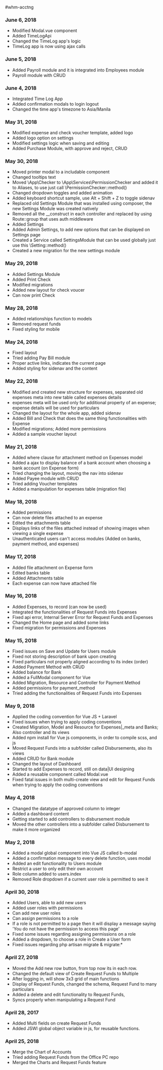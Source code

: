 #whm-acctng

<h3>June 6, 2018</h3>
<ul>
    <li>Modified Modal.vue component</li>
    <li>Added TimeLogApi</li>
    <li>Changed the TimeLog app's logic</li>
    <li>TimeLog app is now using ajax calls</li>
</ul>

<h3>June 5, 2018</h3>
<ul>
    <li>Added Payroll module and it is integrated into Employees module</li>
    <li>Payroll module with CRUD</li>
</ul>

<h3>June 4, 2018</h3>
<ul>
    <li>Integrated Time Log App</li>
    <li>Added confirmation modals to login logout</li>
    <li>Changed the time app's timezone to Asia/Manila</li>
</ul>

<h3>May 31, 2018</h3>
<ul>
    <li>Modified expense and check voucher template, added logo</li>
    <li>Added logo option on settings</li>
    <li>Modified settings logic when saving and editing</li>
    <li>Added Purchase Module, with approve and reject, CRUD</li>
</ul>

<h3>May 30, 2018</h3>
<ul>
    <li>Moved printer modal to a includable component</li>
    <li>Changed tooltips text</li>
    <li>Moved \App\Checker to \App\Services\PermissionChecker and added it to Aliases, to use just call \PermissionChecker::method()</li>
    <li>Changed dropdown toggles and added animation</li>
    <li>Added keyboard shortcut sample, use Alt + Shift + Z to toggle sidenav</li>
    <li>Replaced old Settings Module that was installed using composer, the new Settings Module was created natively</li>
    <li>Removed all the __construct in each controller and replaced by using Route::group that uses auth middleware</li>
    <li>Added Settings</li>
    <li>Added Admin Settings, to add new options that can be displayed on Settings page</li>
    <li>Created a Service called SettingsModule that can be used globally just use this \Setting::method()</li>
    <li>Created a new migration for the new settings module</li>
</ul>

<h3>May 29, 2018</h3>
<ul>
    <li>Added Settings Module</li>
    <li>Added Print Check</li>
    <li>Modified migrations</li>
    <li>Added new layout for check voucer</li>
    <li>Can now print Check</li>
</ul>

<h3>May 28, 2018</h3>
<ul>
    <li>Added relationships function to models</li>
    <li>Removed request funds</li>
    <li>Fixed styling for mobile</li>
</ul>

<h3>May 24, 2018</h3>
<ul>
    <li>Fixed layout</li>
    <li>Tried adding Pay Bill module</li>
    <li>Proper active links, indicates the current page</li>
    <li>Added styling for sidenav and the content</li>
</ul>

<h3>May 22, 2018</h3>
<ul>
    <li>Modified and created new structure for expenses, separated old expenses meta into new table called expenses details</li>
    <li>expenses meta will be used only for additional property of an expense; expense details will be used for particulars</li>
    <li>Changed the layout for the whole app, added sidenav</li>
    <li>Added Bill and Check that does the same thing functionalities with Expense</li>
    <li>Modified migrations; Added more permissions</li>
    <li>Added a sample voucher layout</li>
</ul>

<h3>May 21, 2018</h3>
<ul>
    <li>Added where clause for attachment method on Expenses model</li>
    <li>Added a ajax to display balance of a bank account when choosing a bank account (on Expense form)</li>
    <li>Tried changing the layout, moving the nav into sidenav</li>
    <li>Added Payee module with CRUD</li>
    <li>Tried adding Voucher templates</li>
    <li>Added a manipulation for expenses table (migration file)</li>
</ul>

<h3>May 18, 2018</h3>
<ul>
    <li>Added permissions</li>
    <li>Can now delete files attached to an expense</li>
    <li>Edited the attachments table</li>
    <li>Displays links of the files attached instead of showing images when viewing a single expense</li>
    <li>Unauthenticated users can't access modules (Added on banks, payment method, and expenses)</li>
</ul>

<h3>May 17, 2018</h3>
<ul>
    <li>Added file attachment on Expense form</li>
    <li>Edited banks table</li>
    <li>Added Attachments table</li>
    <li>Each expense can now have attached file</li>
</ul>

<h3>May 16, 2018</h3>
<ul>
    <li>Added Expenses, to record (can now be used)</li>
    <li>Integrated the functionalities of Request Funds into Expenses</li>
    <li>Fixed api error, Internal Server Error for Request Funds and Expenses</li>
    <li>Changed the Home page and added some links</li>
    <li>Fixed migration for permissions and Expenses</li>
</ul>

<h3>May 15, 2018</h3>
<ul>
    <li>Fixed issues on Save and Update for Users module</li>
    <li>Fixed not storing description of bank upon creating</li>
    <li>Fixed particulars not properly aligned according to its index (order)</li>
    <li>Added Payment Method with CRUD</li>
    <li>Added balance for Bank</li>
    <li>Added a FullModal component for Vue</li>
    <li>Added Migration, Resource and Controller for Payment Method</li>
    <li>Added permissions for payment_method</li>
    <li>Tried adding the functionalities of Request Funds into Expenses</li>
</ul>


<h3>May 9, 2018</h3>
<ul>
    <li>Applied the coding convention for Vue JS + Laravel</li>
    <li>Fixed issues when trying to apply coding conventions</li>
    <li>Created Migration, Model and Resource for Expenses|_meta and Banks; Also controller and its views</li>
    <li>Added npm install for Vue js components, in order to compile scss, and js</li>
    <li>Moved Request Funds into a subfolder called Disbursements, also its views</li>
    <li>Added CRUD for Bank module</li>
    <li>Changed the layout of Dashboard</li>
    <li>Started to add Expenses to record, still on data|UI designing</li>
    <li>Added a reusable component called Modal.vue</li>
    <li>Fixed fatal issues in both multi-create view and edit for Request Funds when trying to apply the coding conventions</li>
</ul>

<h3>May 4, 2018</h3>
<ul>
    <li>Changed the datatype of approved column to integer</li>
    <li>Added a dashboard content</li>
    <li>Getting started to add controllers to disbursement module</li>
    <li>Moved the other controllers into a subfolder called Disbursement to make it more organized</li>
</ul>

<h3>May 2, 2018</h3>
<ul>
    <li>Added a modal global component into Vue JS called b-modal</li>
    <li>Added a confirmation message to every delete function, uses modal</li>
    <li>Added an edit functionality to Users module</li>
    <li>Restrict a user to only edit their own account</li>
    <li>Role column added to users.index</li>
    <li>Removed Role dropdown if a current user role is permitted to see it</li>
</ul>

<h3>April 30, 2018</h3>
<ul>
    <li>Added Users, able to add new users</li>
    <li>Added user roles with permissions</li>
    <li>Can add new user roles</li>
    <li>Can assign permissions to a role</li>
    <li>If a role is not permitted to a page then it will display a message saying 'You do not have the permission to access this page'</li>
    <li>Fixed some issues regarding assigning permissions on a role</li>
    <li>Added a dropdown, to choose a role in Create a User form</li>
    <li>Fixed issues regarding php artisan migrate & migrate:*</li>
</ul>

<h3>April 27, 2018</h3>
<ul>
    <li>Moved the Add new row button, from top now its in each row.</li>
    <li>Changed the default view of Create Request Funds to Multiple</li>
    <li>After logging in, will show 3x3 grid of main functions</li>
    <li>Display of Request Funds, changed the schema, Request Fund to many particulars</li>
    <li>Added a delete and edit functionality to Request Funds,</li>
    <li>Syncs properly when manipulating a Request Fund</li>
</ul>

<h3>April 28, 2017</h3>
<ul>
    <li>Added Multi fields on create Request Funds</li>
    <li>Added JSWI global object variable in js, for reusable functions.</li>
</ul>

<h3>April 25, 2018</h3> 
<ul>
    <li>Merge the Chart of Accounts</li>
    <li>Tried adding Request Funds from the Office PC repo</li>
   <li>Merged the Charts and Request Funds feature</li>
</ul>